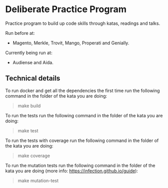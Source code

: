 # Deliberate Practice Program

Practice program to build up code skills through katas, readings and talks.

Run before at:

* Magento, Merkle, Trovit, Mango, Properati and Genially.

Currently being run at:

* Audiense and Aida.


## Technical details

To run docker and get all the dependencies the first time run the following command in the folder of the kata you are doing:

> make build

To run the tests run the following command in the folder of the kata you are doing:

> make test
 
To run the tests with coverage run the following command in the folder of the kata you are doing:

> make coverage
 
To run the mutation tests run the following command in the folder of the kata you are doing (more info: https://infection.github.io/guide):

> make mutation-test

